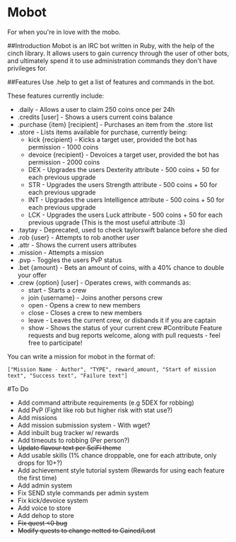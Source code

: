 # Mobot
For when you're in love with the mobo.

##Introduction
Mobot is an IRC bot written in Ruby, with the help of the cinch library. It allows users to gain currency through the user of other bots, and ultimately spend it to use administration commands they don't have privileges for.

##Features
Use .help to get a list of features and commands in the bot.

These features currently include:
* .daily - Allows a user to claim 250 coins once per 24h
* .credits [user] - Shows a users current coins balance
* .purchase {item} [recipient] - Purchases an item from the .store list
* .store - Lists items available for purchase, currently being:
  * kick {recipient} - Kicks a target user, provided the bot has permission - 1000 coins
  * devoice {recipient} - Devoices a target user, provided the bot has permission - 2000 coins
  * DEX - Upgrades the users Dexterity attribute - 500 coins + 50 for each previous upgrade
  * STR - Upgrades the users Strength attribute - 500 coins + 50 for each previous upgrade
  * INT - Upgrades the users Intelligence attribute - 500 coins + 50 for each previous upgrade
  * LCK - Upgrades the users Luck attribute - 500 coins + 50 for each previous upgrade (This is the most useful attribute :3)
* .taytay - Deprecated, used to check taylorswift balance before she died
* .rob {user} - Attempts to rob another user
* .attr - Shows the current users attributes
* .mission - Attempts a mission
* .pvp - Toggles the users PvP status
* .bet {amount} - Bets an amount of coins, with a 40% chance to double your offer
* .crew {option} [user] - Operates crews, with commands as:
  * start - Starts a crew
  * join {username} - Joins another persons crew
  * open - Opens a crew to new members
  * close - Closes a crew to new members
  * leave - Leaves the current crew, or disbands it if you are captain
  * show - Shows the status of your current crew
#Contribute
Feature requests and bug reports welcome, along with pull requests - feel free to participate!

You can write a mission for mobot in the format of:

`["Mission Name - Author", "TYPE", reward_amount, "Start of mission text", "Success text", "Failure text"]`

#To Do
* Add command attribute requirements (e.g 5DEX for robbing)
* Add PvP (Fight like rob but higher risk with stat use?)
* Add missions
* Add mission submission system - With wget?
* Add inbuilt bug tracker w/ rewards
* Add timeouts to robbing (Per person?)
* ~~Update flavour text per SciFi theme~~
* Add usable skills (1% chance droppable, one for each attribute, only drops for 10+?)
* Add achievement style tutorial system (Rewards for using each feature the first time)
* Add admin system
* Fix SEND style commands per admin system
* Fix kick/devoice system
* Add voice to store
* Add dehop to store
* ~~Fix quest <0 bug~~
* ~~Modify quests to change netted to Gained/Lost~~
